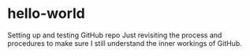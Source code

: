 # hello-world
Setting up and testing GitHub repo
Just revisiting the process and procedures to make sure I still understand the inner workings of GitHub.
